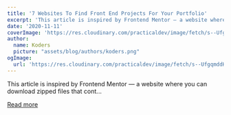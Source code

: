 ```yaml
---
title: '7 Websites To Find Front End Projects For Your Portfolio'
excerpt: 'This article is inspired by Frontend Mentor — a website where you can download zipped files that cont...'
date: '2020-11-11'
coverImage: 'https://res.cloudinary.com/practicaldev/image/fetch/s--UfgqmddH--/c_imagga_scale,f_auto,fl_progressive,h_420,q_auto,w_1000/https://dev-to-uploads.s3.amazonaws.com/i/jmw0prfmkoswmly0dxth.png'
author:
  name: Koders
  picture: "assets/blog/authors/koders.png"
ogImage:
  url: 'https://res.cloudinary.com/practicaldev/image/fetch/s--UfgqmddH--/c_imagga_scale,f_auto,fl_progressive,h_420,q_auto,w_1000/https://dev-to-uploads.s3.amazonaws.com/i/jmw0prfmkoswmly0dxth.png'
---
```


This article is inspired by Frontend Mentor — a website where you can download zipped files that cont...

[Read more](https://dev.to/moeminm/where-to-find-front-end-challenges-for-your-portfolio-23f0)
